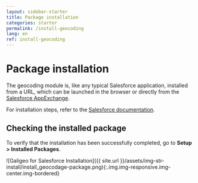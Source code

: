 ```yaml
---
layout: sidebar-starter
title: Package installation
categories: starter
permalink: /install-geocoding
lang: en
ref: install-geocoding
---
```


# Package installation

The geocoding module is, like any typical Salesforce application, installed from a URL, which can be launched in the browser or directly from the [Salesforce AppExchange](https://appexchange.salesforce.com/appxListingDetail?listingId=a0N30000000q66zEAA).

For installation steps, refer to the [Salesforce documentation](https://developer.salesforce.com/docs/atlas.en-us.appExchangeInstallGuide.meta/appExchangeInstallGuide/appexchange_install_installation.htm).

## Checking the installed package

To verify that the installation has been successfully completed, go to **Setup > Installed Packages**.

![Galigeo for Salesforce Installation]({{ site.url }}/assets/img-str-install/install_geocodage-package.png){:.img.img-responsive.img-center.img-bordered}